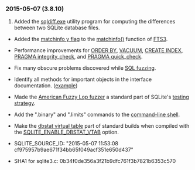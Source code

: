 ### 2015\-05\-07 (3\.8\.10\)

1. Added the [sqldiff.exe](sqldiff.html) utility program for computing the differences between two
 SQLite database files.
- Added the [matchinfo y flag](fts3.html#matchinfo-y) to the
 [matchinfo()](fts3.html#matchinfo) function of [FTS3](fts3.html).
- Performance improvements for [ORDER BY](lang_select.html#orderby), [VACUUM](lang_vacuum.html), [CREATE INDEX](lang_createindex.html),
 [PRAGMA integrity\_check](pragma.html#pragma_integrity_check), and [PRAGMA quick\_check](pragma.html#pragma_quick_check).
- Fix many obscure problems discovered while [SQL fuzzing](testing.html#fuzztesting).
- Identify all methods for important objects in the interface documentation.
 ([example](c3ref/context.html))
- Made the [American Fuzzy Lop fuzzer](testing.html#aflfuzz)
 a standard part of SQLite's [testing strategy](testing.html).
- Add the ".binary" and ".limits" commands to the [command\-line shell](cli.html).
- Make the [dbstat virtual table](dbstat.html) part of standard builds when
 compiled with the [SQLITE\_ENABLE\_DBSTAT\_VTAB](compile.html#enable_dbstat_vtab) option.

- SQLITE\_SOURCE\_ID: "2015\-05\-07 11:53:08 cf975957b9ae671f34bb65f049acf351e650d437"
- SHA1 for sqlite3\.c: 0b34f0de356a3f21b9dfc761f3b7821b6353c570




